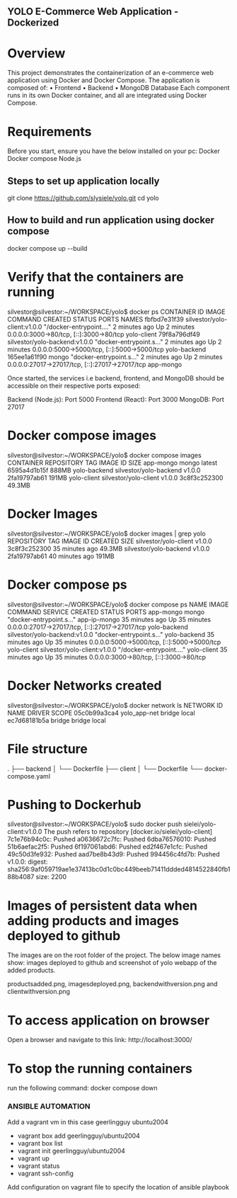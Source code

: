 ## YOLO E-Commerce Web Application - Dockerized

# Overview
This project demonstrates the containerization of an e-commerce web application using Docker and Docker Compose.
The application is composed of:
    • Frontend 
    • Backend
    • MongoDB Database
Each component runs in its own Docker container, and all are integrated using Docker Compose.

# Requirements
Before you start, ensure you have the below installed on your pc:
Docker
Docker compose
Node.js

## Steps to set up application locally

git clone https://github.com/slysiele/yolo.git
cd yolo

## How to build and run application using docker compose
docker compose up --build

# Verify that the containers are running

silvestor@silvestor:~/WORKSPACE/yolo$ docker ps
CONTAINER ID   IMAGE                           COMMAND                  CREATED         STATUS         PORTS                                             NAMES
fbfbd7e31f39   silvestor/yolo-client:v1.0.0    "/docker-entrypoint.…"   2 minutes ago   Up 2 minutes   0.0.0.0:3000->80/tcp, [::]:3000->80/tcp           yolo-client
79f8a796df49   silvestor/yolo-backend:v1.0.0   "docker-entrypoint.s…"   2 minutes ago   Up 2 minutes   0.0.0.0:5000->5000/tcp, [::]:5000->5000/tcp       yolo-backend
165ee1a61f90   mongo                           "docker-entrypoint.s…"   2 minutes ago   Up 2 minutes   0.0.0.0:27017->27017/tcp, [::]:27017->27017/tcp   app-mongo


Once started, the services i.e backend, frontend, and MongoDB should be accessible on their respective ports exposed:

Backend (Node.js): Port 5000
Frontend (React): Port 3000
MongoDB: Port 27017

# Docker compose images
silvestor@silvestor:~/WORKSPACE/yolo$ docker compose images
CONTAINER           REPOSITORY               TAG                 IMAGE ID            SIZE
app-mongo           mongo                    latest              6595a4d1b15f        888MB
yolo-backend        silvestor/yolo-backend   v1.0.0              2fa19797ab61        191MB
yolo-client         silvestor/yolo-client    v1.0.0              3c8f3c252300        49.3MB

# Docker Images
silvestor@silvestor:~/WORKSPACE/yolo$ docker images | grep yolo
REPOSITORY                      TAG       IMAGE ID       CREATED          SIZE
silvestor/yolo-client           v1.0.0      3c8f3c252300   35 minutes ago   49.3MB
silvestor/yolo-backend          v1.0.0      2fa19797ab61   40 minutes ago   191MB

# Docker compose ps
silvestor@silvestor:~/WORKSPACE/yolo$ docker compose ps
NAME           IMAGE                           COMMAND                  SERVICE        CREATED          STATUS          PORTS
app-mongo      mongo                           "docker-entrypoint.s…"   app-ip-mongo   35 minutes ago   Up 35 minutes   0.0.0.0:27017->27017/tcp, [::]:27017->27017/tcp
yolo-backend   silvestor/yolo-backend:v1.0.0   "docker-entrypoint.s…"   yolo-backend   35 minutes ago   Up 35 minutes   0.0.0.0:5000->5000/tcp, [::]:5000->5000/tcp
yolo-client    silvestor/yolo-client:v1.0.0    "/docker-entrypoint.…"   yolo-client    35 minutes ago   Up 35 minutes   0.0.0.0:3000->80/tcp, [::]:3000->80/tcp

# Docker Networks created
silvestor@silvestor:~/WORKSPACE/yolo$ docker network ls
NETWORK ID     NAME                   DRIVER    SCOPE
05c0b99a3ca4   yolo_app-net           bridge    local
ec7d68181b5a   bridge                 bridge    local

# File structure
. ├── backend │ └── Dockerfile ├── client │ └── Dockerfile └── docker-compose.yaml

# Pushing to Dockerhub
silvestor@silvestor:~/WORKSPACE/yolo$ sudo docker push sielei/yolo-client:v1.0.0
The push refers to repository [docker.io/sielei/yolo-client]
7c1e76b94c0c: Pushed 
a0636672c7fc: Pushed 
6dba76576010: Pushed 
51b6aefac2f5: Pushed 
6f197061abd6: Pushed 
ed2f467e1cfc: Pushed 
49c50d3fe932: Pushed 
aad7be8b43d9: Pushed 
994456c4fd7b: Pushed 
v1.0.0: digest: sha256:9af059719ae1e37413bc0d1c0bc449beeb71411ddded4814522840fb188b4087 size: 2200

# Images of persistent data when adding products and images deployed to github
The images are on the root folder of the project. The below image names show: images deployed to github and screenshot of yolo webapp of the added products.

productsadded.png, imagesdeployed.png, backendwithversion.png and clientwithversion.png

# To access application on browser
Open a browser and navigate to this link: http://localhost:3000/

# To stop the running containers
run the following command: docker compose down

### ANSIBLE AUTOMATION
Add a vagrant vm in this case geerlingguy ubuntu2004
 - vagrant box add geerlingguy/ubuntu2004
 - vagrant box list
 - vagrant init geerlingguy/ubuntu2004
 - vagrant up
 - vagrant status
 - vagrant ssh-config
 
 Add configuration on vagrant file to specify the location of ansible playbook 
